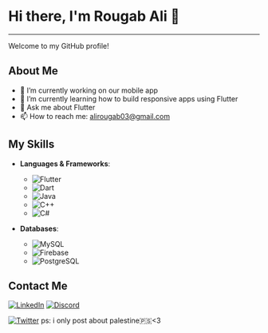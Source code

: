 # Hi there, I'm Rougab Ali 👋


---

Welcome to my GitHub profile!

## About Me

- 🔭 I’m currently working on our mobile app  
- 🌱 I’m currently learning how to build responsive apps using Flutter
- 💬 Ask me about Flutter
- 📫 How to reach me: [alirougab03@gmail.com](mailto:alirougab03@gmail.com)

## My Skills

- **Languages & Frameworks**:
  - ![Flutter](https://img.shields.io/badge/Flutter-02569B?style=for-the-badge&logo=flutter&logoColor=white)
  - ![Dart](https://img.shields.io/badge/Dart-0175C2?style=for-the-badge&logo=dart&logoColor=white)
  - ![Java](https://img.shields.io/badge/Java-007396?style=for-the-badge&logo=java&logoColor=white)
  - ![C++](https://img.shields.io/badge/C++-00599C?style=for-the-badge&logo=cplusplus&logoColor=white)
  - ![C#](https://img.shields.io/badge/C%23-239120?style=for-the-badge&logo=csharp&logoColor=white)

- **Databases**:
  - ![MySQL](https://img.shields.io/badge/MySQL-4479A1?style=for-the-badge&logo=mysql&logoColor=white)
  - ![Firebase](https://img.shields.io/badge/Firebase-FFCA28?style=for-the-badge&logo=firebase&logoColor=white)
  - ![PostgreSQL](https://img.shields.io/badge/PostgreSQL-336791?style=for-the-badge&logo=postgresql&logoColor=white)

## Contact Me

[![LinkedIn](https://img.shields.io/badge/LinkedIn-0A66C2?style=for-the-badge&logo=linkedin&logoColor=white)](https://www.linkedin.com/in/ali-rougab-3778a7226/)
[![Discord](https://img.shields.io/badge/Discord-5865F2?style=for-the-badge&logo=discord&logoColor=white)](https://discord.com/users/kat2_)

[![Twitter](https://img.shields.io/badge/Twitter-1DA1F2?style=for-the-badge&logo=twitter&logoColor=white)](https://x.com/alirou14) ps: i only post about palestine🇵🇸<3
